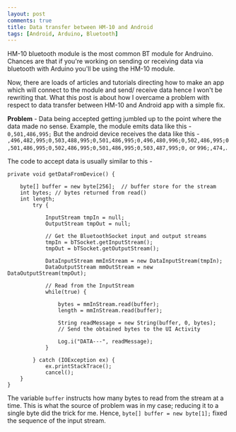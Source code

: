 ```yaml
---
layout: post
comments: true
title: Data transfer between HM-10 and Android
tags: [Android, Arduino, Bluetooth]
---
```


HM-10 bluetooth module is the most common BT module for Andruino. Chances are that if you're working on sending or receiving data via bluetooth with Arduino you'll be using the HM-10 module. 

Now, there are loads of articles and tutorials directing how to make an app which will connect to the module and send/ receive data hence I won't be rewriting that. What this post is about how I overcame a problem with respect to data transfer between HM-10 and Android app with a simple fix.

**Problem** - Data being accepted getting jumbled up to the point where the data made no sense. Example, the module emits data like this - 
`0,501,486,995;` But the android device receives the data like this - `,496,482,995;0,503,488,995;0,501,486,995;0,496,480,996;0,502,486,995;0,501,486,995;0,502,486,995;0,501,486,995;0,503,487,995;0,` or `996;,474,`.

The code to accept data is usually similar to this - 

    private void getDataFromDevice() {

    	byte[] buffer = new byte[256];  // buffer store for the stream
    	int bytes; // bytes returned from read()
    	int length;
    		try {

        		InputStream tmpIn = null;
        		OutputStream tmpOut = null;

        		// Get the BluetoothSocket input and output streams
        		tmpIn = bTSocket.getInputStream();
        		tmpOut = bTSocket.getOutputStream();

        		DataInputStream mmInStream = new DataInputStream(tmpIn);
        		DataOutputStream mmOutStream = new DataOutputStream(tmpOut);

        		// Read from the InputStream
        		while(true) {

            		bytes = mmInStream.read(buffer);
            		length = mmInStream.read(buffer);

            		String readMessage = new String(buffer, 0, bytes);
            		// Send the obtained bytes to the UI Activity

            		Log.i("DATA---", readMessage);
        		}

    		} catch (IOException ex) {
        		ex.printStackTrace();
        		cancel();
    	}
	}

The variable `buffer` instructs how many bytes to read from the stream at a time. This is what the source of problem was in my case; reducing it to a single byte did the trick for me. Hence, `byte[] buffer = new byte[1];` fixed the sequence of the input stream.

